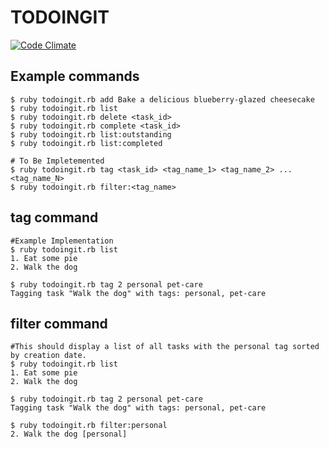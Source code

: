TODOINGIT
=================================
[![Code Climate](https://codeclimate.com/repos/525e192a7e00a40832001f0c/badges/64f54a7f030bd68a49b4/gpa.png)](https://codeclimate.com/repos/525e192a7e00a40832001f0c/feed)

Example commands
----------------

```
$ ruby todoingit.rb add Bake a delicious blueberry-glazed cheesecake
$ ruby todoingit.rb list
$ ruby todoingit.rb delete <task_id>
$ ruby todoingit.rb complete <task_id>
$ ruby todoingit.rb list:outstanding
$ ruby todoingit.rb list:completed

# To Be Impletemented
$ ruby todoingit.rb tag <task_id> <tag_name_1> <tag_name_2> ... <tag_name_N>
$ ruby todoingit.rb filter:<tag_name>
```

tag command
-----------

```
#Example Implementation
$ ruby todoingit.rb list
1. Eat some pie
2. Walk the dog

$ ruby todoingit.rb tag 2 personal pet-care
Tagging task "Walk the dog" with tags: personal, pet-care
```

filter command
--------------

```
#This should display a list of all tasks with the personal tag sorted by creation date.
$ ruby todoingit.rb list
1. Eat some pie
2. Walk the dog

$ ruby todoingit.rb tag 2 personal pet-care
Tagging task "Walk the dog" with tags: personal, pet-care

$ ruby todoingit.rb filter:personal
2. Walk the dog [personal]
```


